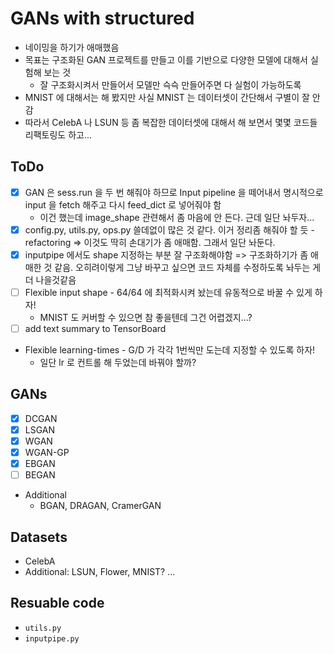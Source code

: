 # GANs with structured

* 네이밍을 하기가 애매했음
* 목표는 구조화된 GAN 프로젝트를 만들고 이를 기반으로 다양한 모델에 대해서 실험해 보는 것
    * 잘 구조화시켜서 만들어서 모델만 슥슥 만들어주면 다 실험이 가능하도록
* MNIST 에 대해서는 해 봤지만 사실 MNIST 는 데이터셋이 간단해서 구별이 잘 안 감
* 따라서 CelebA 나 LSUN 등 좀 복잡한 데이터셋에 대해서 해 보면서 몇몇 코드들 리팩토링도 하고...

## ToDo

* [x] GAN 은 sess.run 을 두 번 해줘야 하므로 Input pipeline 을 떼어내서 명시적으로 input 을 fetch 해주고 다시 feed_dict 로 넣어줘야 함
    * 이건 했는데 image_shape 관련해서 좀 마음에 안 든다. 근데 일단 놔두자...
* [x] config.py, utils.py, ops.py 쓸데없이 많은 것 같다. 이거 정리좀 해줘야 할 듯 - refactoring => 이것도 딱히 손대기가 좀 애매함. 그래서 일단 놔둔다.
* [x] inputpipe 에서도 shape 지정하는 부분 잘 구조화해야함 => 구조화하기가 좀 애매한 것 같음. 오히려이렇게 그냥 바꾸고 싶으면 코드 자체를 수정하도록 놔두는 게 더 나을것같음
* [ ] Flexible input shape - 64/64 에 최적화시켜 놨는데 유동적으로 바꿀 수 있게 하자!
    * MNIST 도 커버할 수 있으면 참 좋을텐데 그건 어렵겠지...?
* [ ] add text summary to TensorBoard
* Flexible learning-times - G/D 가 각각 1번씩만 도는데 지정할 수 있도록 하자!
	* 일단 lr 로 컨트롤 해 두었는데 바꿔야 할까?

## GANs

* [x] DCGAN
* [x] LSGAN
* [x] WGAN
* [x] WGAN-GP
* [x] EBGAN
* [ ] BEGAN
* Additional
    * BGAN, DRAGAN, CramerGAN

## Datasets

* CelebA
* Additional: LSUN, Flower, MNIST? ...


## Resuable code

* `utils.py`
* `inputpipe.py`
